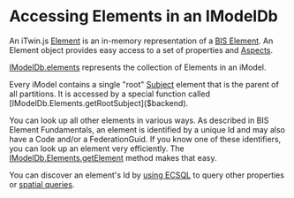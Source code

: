 # Accessing Elements in an IModelDb

An iTwin.js [Element]($backend) is an in-memory representation of a [BIS Element](../../bis/guide/fundamentals/element-fundamentals.md). An Element object provides easy access to a set of properties and [Aspects](../Glossary.md#elementaspect).

[IModelDb.elements]($backend) represents the collection of Elements in an iModel.

Every iModel contains a single "root" [Subject]($backend) element that is the parent of all partitions. It is accessed by a special function called [IModelDb.Elements.getRootSubject]($backend).

You can look up all other elements in various ways. As described in BIS Element Fundamentals, an element is identified by a unique Id and may also have a Code and/or a FederationGuid. If you know one of these identifiers, you can look up an element very efficiently. The [IModelDb.Elements.getElement]($backend) method makes that easy.

You can discover an element's Id by [using ECSQL](./ExecutingECSQL.md) to query other properties or [spatial queries](../SpatialQueries.md).
